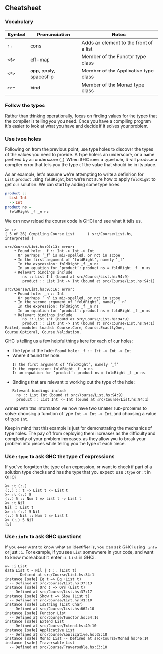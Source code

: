 ## Cheatsheet

### Vocabulary

|**Symbol**|**Pronunciation**    |**Notes**                             |
|----------|---------------------|------------------------------------  |
|`:.`      |cons                 |Adds an element to the front of a list|
|`<$>`     |eff-map              |Member of the Functor type class      |
|`<*>`     |app, apply, spaceship|Member of the Applicative type class  |
|`>>=`     |bind                 |Member of the Monad type class        |


### Follow the types

Rather than thinking operationally, focus on finding values for the types that the compiler is telling you you need.
Once you have a compiling program it's easier to look at what you have and decide if it solves your problem.

### Use type holes

Following on from the previous point, use type holes to discover the types of the values you need to
provide. A type hole is an underscore, or a name prefixed by an underscore (`_`). When GHC sees a
type hole, it will produce a compiler error that tells you the type of the value that should be in
its place.

As an example, let's assume we're attempting to write a definition for `List.product` using
`foldRight`, but we're not sure how to apply `foldRight` to get our solution. We can start by adding
some type holes.

```haskell
product ::
  List Int
  -> Int
product ns =
  foldRight _f _n ns
```

We can now reload the course code in GHCi and see what it tells us.

```
λ> :r
[ 5 of 26] Compiling Course.List      ( src/Course/List.hs, interpreted )

src/Course/List.hs:95:13: error:
    • Found hole: _f :: Int -> Int -> Int
      Or perhaps ‘_f’ is mis-spelled, or not in scope
    • In the first argument of ‘foldRight’, namely ‘_f’
      In the expression: foldRight _f _n ns
      In an equation for ‘product’: product ns = foldRight _f _n ns
    • Relevant bindings include
        ns :: List Int (bound at src/Course/List.hs:94:9)
        product :: List Int -> Int (bound at src/Course/List.hs:94:1)

src/Course/List.hs:95:16: error:
    • Found hole: _n :: Int
      Or perhaps ‘_n’ is mis-spelled, or not in scope
    • In the second argument of ‘foldRight’, namely ‘_n’
      In the expression: foldRight _f _n ns
      In an equation for ‘product’: product ns = foldRight _f _n ns
    • Relevant bindings include
        ns :: List Int (bound at src/Course/List.hs:94:9)
        product :: List Int -> Int (bound at src/Course/List.hs:94:1)
Failed, modules loaded: Course.Core, Course.ExactlyOne, Course.Optional, Course.Validation.
```

GHC is telling us a few helpful things here for each of our holes:

- The type of the hole: `Found hole: _f :: Int -> Int -> Int`
- Where it found the hole:
    ```
    In the first argument of ‘foldRight’, namely ‘_f’
    In the expression: foldRight _f _n ns
    In an equation for ‘product’: product ns = foldRight _f _n ns
    ```
- Bindings that are relevant to working out the type of the hole:
    ```
    Relevant bindings include
      ns :: List Int (bound at src/Course/List.hs:94:9)
      product :: List Int -> Int (bound at src/Course/List.hs:94:1)
    ```
    
Armed with this information we now have two smaller sub-problems to solve: choosing a function of
type `Int -> Int -> Int`, and choosing a value of type `Int`.

Keep in mind that this example is just for demonstrating the mechanics of type holes. The pay off
from deploying them increases as the difficulty and complexity of your problem increases, as they
allow you to break your problem into pieces while telling you the type of each piece.

### Use `:type` to ask GHC the type of expressions

If you've forgotten the type of an expression, or want to check if part of a solution type checks
and has the type that you expect, use `:type` or `:t` in GHCi.

```
λ> :t (:.)
(:.) :: t -> List t -> List t
λ> :t (:.) 5
(:.) 5 :: Num t => List t -> List t
λ> :t Nil
Nil :: List t
λ> :t (:.) 5 Nil
(:.) 5 Nil :: Num t => List t
λ> (:.) 5 Nil
[5]
```

### Use `:info` to ask GHC questions

If you ever want to know what an identifier is, you can ask GHCi using `:info` or just `:i`.
For example, if you see `List` somewhere in your code, and want to know more about it, enter
`:i List` in GHCi.

```
λ> :i List
data List t = Nil | t :. (List t)
  	-- Defined at src/Course/List.hs:34:1
instance [safe] Eq t => Eq (List t)
  -- Defined at src/Course/List.hs:37:13
instance [safe] Ord t => Ord (List t)
  -- Defined at src/Course/List.hs:37:17
instance [safe] Show t => Show (List t)
  -- Defined at src/Course/List.hs:42:10
instance [safe] IsString (List Char)
  -- Defined at src/Course/List.hs:662:10
instance [safe] Functor List
  -- Defined at src/Course/Functor.hs:54:10
instance [safe] Extend List
  -- Defined at src/Course/Extend.hs:49:10
instance [safe] Applicative List
  -- Defined at src/Course/Applicative.hs:65:10
instance [safe] Monad List -- Defined at src/Course/Monad.hs:46:10
instance [safe] Traversable List
  -- Defined at src/Course/Traversable.hs:33:10
```
